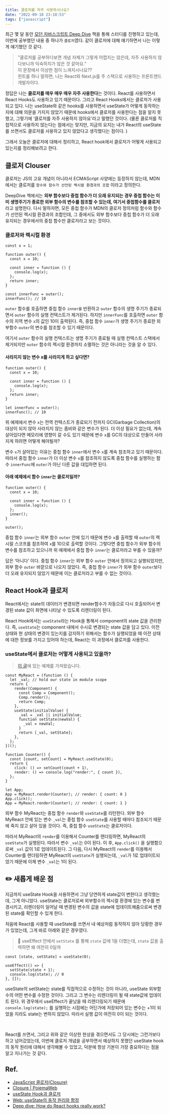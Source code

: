 ```yaml
---
title: 클로저를 자주 사용하시나요?
date: "2022-09-18 23:18:53"
tags: ["javascript"]
---
```


최근 몇 달 동안 [모던 자바스크립트 Deep Dive](http://www.yes24.com/Product/Goods/92742567) 책을 통해 스터디를 진행하고 있는데, 이번에 공부했던 내용 중 하나가 `클로저`였다. 같이 클로저에 대해 얘기하면서 나는 이렇게 얘기했던 것 같다.

> "클로저를 공부하다보면 개념 자체가 그렇게 어렵지는 않은데, 자주 사용하지 않다보니까 익숙하지가 않은 것 같아요."
> <br>
> 이 문장에서 이상한 점이 느껴지시나요??
> <br>
> 힌트를 하나 말하면, 나는 React와 Next.js를 주 스택으로 사용하는 프론트엔드 개발자이다.

정답은 나는 **클로저를 매우 매우 매우 자주 사용한다**는 것이다. React를 사용하면서 React Hooks도 사용하고 있기 때문이다. 그리고 React Hooks에서는 클로저가 사용되고 있다. 나는 useState와 같은 hooks를 사용하면서 useState가 어떻게 동작하는지에 대해 의문을 가지지 않았기 때문에 hooks에서 클로저를 사용한다는 점을 알지 못했고, 그렇기에 ‘클로저를 자주 사용하지 않아요'라고 말했던 것이다. (물론 클로저를 직접적으로 사용하지 않는다는 점에서는 맞지만, 지금의 요지는 내가 React의 useState를 쓰면서도 클로저를 사용하고 있지 않았다고 생각했다는 점이다. )

그래서 오늘은 클로저에 대해서 정리하고, React hook에서 클로저가 어떻게 사용되고 있는지를 정리해보려고 한다.

## 클로저 Clouser

클로저는 JS의 고유 개념이 아니라서 ECMAScript 사양에는 등장하지 않는데, MDN에서는 클로저를 `함수와 함수가 선언된 렉시컬 환경과의 조합` 이라고 정의한다.

DeepDive 책에서는 **외부 함수보다 중첩 함수가 더 오래 유지되는 경우 중첩 함수는 이미 생명주기가 종료한 외부 함수의 변수를 참조할 수 있는데, 여기서 중첩함수를 클로저**라고 설명한다. 다시 말하자면, 모든 중첩 함수가 MDN의 클로저 정의처럼 함수와 함수가 선언된 렉시컬 환경과의 조합인데, 그 중에서도 외부 함수보다 중첩 함수가 더 오래 유지되는 경우에서의 중첩 함수만 클로저라고 보는 것이다.

### 클로저와 렉시컬 환경

```tsx
const x = 1;

function outer() {
  const x = 10;

  const inner = function () {
    console.log(x);
  };
  return inner;
}

const innerFunc = outer();
innerFunc(); // 10
```

`outer` 함수를 호출하면 중첩 함수 `inner를` 반환하고 `outer` 함수의 생명 주기가 종료되면서 `outer` 함수의 실행 컨텍스트가 제거된다. 하지만 `innerFunc`를 호출하면 `outer` 함수의 지역 변수 `x`의 값인 10이 출력된다. 즉, 중첩 함수 `inner`가 생명 주기가 종료한 외부함수 `outer`의 변수를 참조할 수 있기 때문이다.

여기서 `outer` 함수의 실행 컨텍스트는 생명 주기가 종료될 때 실행 컨텍스트 스택에서 제거되지만 `outer` 함수의 렉시컬 환경까지 소멸하는 것은 아니라는 것을 알 수 있다.

#### 사라지지 않는 변수 x를 사라지게 하고 싶다면?

```tsx
function outer() {
  const x = 10;

  const inner = function () {
    console.log(x);
  };
  return inner;
}

let innerFunc = outer();
innerFunc(); // 10
```

위 예제에서 변수 `x`는 전역 컨텍스트가 종료되기 전까지 GC(Garbage Collection)의 대상이 되지 않아 사라지지 않는 좀비와 같은 변수가 된다. 더 이상 필요가 없는데, 계속 살아있다면 메모리에 영향이 갈 수도 있기 때문에 변수 `x`를 GC의 대상으로 만들어 사라지게 하려면 어떻게 해야될까?

변수 `x`가 살아있는 이유는 중첩 함수 `inner`에서 변수 `x`를 계속 참조하고 있기 때문이다. 따라서 중첩 함수 `inner`가 더 이상 변수 `x`를 참조하지 않도록 중첩 함수를 실행하는 함수 `innerFunc`에 `outer`가 아닌 다른 값을 대입하면 된다.

#### 아래 예제에서 함수 `inner`는 클로저일까?

```tsx
function outer() {
  const x = 10;

  const inner = function () {
    console.log(x);
  };
  inner();
}

outer();
```

중첩 함수 `inner`는 외부 함수 `outer` 안에 있기 때문에 변수 `x`를 출력할 때 `outer`의 렉시컬 스코프를 참조하여 `x`를 10으로 출력할 것이다. 그렇다면 중첩 함수가 외부 함수의 변수를 참조하고 있으니까 위 예제에서 중첩 함수 `inner`는 클로저라고 부를 수 있을까?

답은 ‘아니다’ 이다. 중첩 함수 `inner`는 외부 함수 `outer` 안에서 정의되고 실행되었지만, 외부 함수 `outer` 바깥으로 나오지 않았다. 즉, 중첩 함수 `inner`가 외부 함수 `outer`보다 더 오래 유지되지 않았기 때문에 이는 클로저라고 부를 수 없는 것이다.

## React Hook과 클로저

React에서는 state의 데이터가 변경되면 render함수가 자동으로 다시 호출되어서 변경된 state 값이 화면에 나타날 수 있도록 리렌더링이 된다.

React Hook에서는 `useState`라는 Hook을 통해서 component의 state 값을 관리한다. 즉, `useState`는 component 내에서 수시로 변경되는 state 값을 담고 있다. 이전 상태와 현 상태의 변경이 있는지를 감지하기 위해서는 함수가 실행되었을 때 이전 상태에 대한 정보를 가지고 있어야 하는데, React는 이 과정에서 클로저를 사용한다.

### useState에서 클로저는 어떻게 사용되고 있을까?

> [이 글](https://www.netlify.com/blog/2019/03/11/deep-dive-how-do-react-hooks-really-work/)에 있는 예제를 가져왔습니다.

```tsx
const MyReact = (function () {
  let _val; // hold our state in module scope
  return {
    render(Component) {
      const Comp = Component();
      Comp.render();
      return Comp;
    },
    useState(initialValue) {
      _val = _val || initialValue;
      function setState(newVal) {
        _val = newVal;
      }
      return [_val, setState];
    },
  };
})();

function Counter() {
  const [count, setCount] = MyReact.useState(0);
  return {
    click: () => setCount(count + 1),
    render: () => console.log("render:", { count }),
  };
}

let App;
App = MyReact.render(Counter); // render: { count: 0 }
App.click();
App = MyReact.render(Counter); // render: { count: 1 }
```

외부 함수 MyReact는 중첩 함수 `render`와 `useState`를 리턴한다. 외부 함수 MyReact 안에 있는 변수 `_val`는 중첩 함수 `useState`를 사용할 때마다 참조되기 때문에 죽지 않고 살아 있을 것이다. 즉, 중첩 함수 `useState`는 클로저이다.

따라서 MyReact의 `render`를 이용해서 Counter를 렌더링하면, MyReact의 `useState`가 실행된다. 따라서 변수 `_val`는 0이 된다. 이 후, `App.click()` 을 실행함으로써 `_val` 값이 1로 업데이트된다. 그 다음, 다시 MyReact의 `render`를 이용해서 Counter를 렌더링하면 MyReact의 `useState`가 실행되는데, `_val`가 1로 업데이트되었기 때문에 이제 변수 `_val`는 1이 된다.

## ✏️ 새롭게 배운 점

지금까지 useState Hook을 사용하면서 그냥 당연하게 state값이 변한다고 생각했는데, 그게 아니었다. useState는 클로저로써 외부함수의 렉시컬 환경에 있는 변수를 변경시키고, 리렌더링이 일어날 때 변경된 변수의 값을 state에 업데이트해줌으로써 변경된 state를 확인할 수 있게 한다.

처음에 React를 사용할 때 useState를 쓰면서 내 예상처럼 동작하지 않아 당황한 경우가 있었는데, 그게 바로 아래와 같은 경우였다.

> 🤔 useEffect 안에서 `setState` 를 통해 `state` 값에 1을 더했는데, `state` 값을 출력하면 왜 여전히 0일까

```tsx
const [state, setState] = useState(0);

useEffect(() => {
  setState(state + 1);
  console.log(state); // 0
}, []);
```

useState의 setState는 state를 직접적으로 수정하는 것이 아니라, useState 외부함수의 어떤 변수를 수정한 것이다. 그리고 그 변수는 리렌더링이 될 때 state값에 업데이트 된다. 위 경우에서 useEffect가 끝났을 때 리렌더링되기 때문에 `console.log(state);` 를 실행하는 시점에는 어딘가에 저장되어 있는 변수는 +1이 되었을 지라도 state는 변하지 않았다. 따라서 실행 값이 여전히 0이 되는 것이다.

<br>

React를 쓰면서, 그리고 위와 같은 이상한 현상을 겪으면서도 그 당시에는 그런가보다 하고 넘어갔었는데, 이번에 클로저 개념을 공부하면서 예상하지 못했던 useState hook의 동작 원리에 대해서 생각해볼 수 있었고, 덕분에 항상 기본이 가장 중요하다는 점을 알고 지나가는 것 같다.

## Ref.

- [JavaScript 클로저(Closure)](https://hyunseob.github.io/2016/08/30/javascript-closure/)
- [Closure | PoiemaWeb](https://poiemaweb.com/js-closure)
- [useState Hook과 클로저](https://velog.io/@ggong/useState-Hook%EA%B3%BC-%ED%81%B4%EB%A1%9C%EC%A0%80)
- [Web: useState의 동작 원리와 함정](https://medium.com/hcleedev/web-usestate%EC%9D%98-%EB%8F%99%EC%9E%91-%EC%9B%90%EB%A6%AC%EC%99%80-%ED%95%A8%EC%A0%95-7b4825c16b9)
- [Deep dive: How do React hooks really work?](https://www.netlify.com/blog/2019/03/11/deep-dive-how-do-react-hooks-really-work/)
